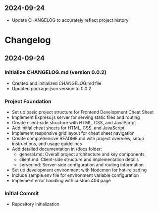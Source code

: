 ## 2024-09-24

- Update CHANGELOG to accurately reflect project history

# Changelog

## 2024-09-24

### Initialize CHANGELOG.md (version 0.0.2)

- Created and initialized CHANGELOG.md file
- Updated package.json version to 0.0.2

### Project Foundation

- Set up basic project structure for Frontend Development Cheat Sheet
- Implement Express.js server for serving static files and routing
- Create client-side structure with HTML, CSS, and JavaScript
- Add initial cheat sheets for HTML, CSS, and JavaScript
- Implement responsive grid layout for cheat sheet navigation
- Create comprehensive README.md with project overview, setup instructions, and usage guidelines
- Add detailed documentation in /docs folder:
  - general.md: Overall project architecture and key components
  - client.md: Client-side structure and implementation details
  - server.md: Server-side configuration and routing information
- Set up development environment with Nodemon for hot-reloading
- Include sample.env file for environment variable configuration
- Implement error handling with custom 404 page

### Initial Commit

- Repository initialization
